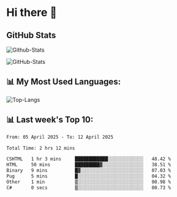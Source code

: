 # Hi there 👋

## GitHub Stats
![Github-Stats](https://github-readme-stats-sigma-five.vercel.app/api?username=ltorson&show_icons=true&theme=radical&count_private=true&show=reviews,discussions_started,discussions_answered,prs_merged,prs_merged_percentage)

![GitHub-Stats](https://github-readme-stats.vercel.app/api/wakatime?username=LeeTorson&theme=synthwave&size_weight=0.5&count_weight=0.5&title_color=36F9F6&langs_count=10&count_private=true)

## 📊 My Most Used Languages:
![Top-Langs](https://github-readme-stats-sigma-five.vercel.app/api/top-langs/?username=LTorson&layout=compact&langs_count=10)


## 📊 Last week's Top 10:
<!--START_SECTION:waka-->

```txt
From: 05 April 2025 - To: 12 April 2025

Total Time: 2 hrs 12 mins

CSHTML   1 hr 3 mins     ████████████░░░░░░░░░░░░░   48.42 %
HTML     50 mins         █████████▓░░░░░░░░░░░░░░░   38.51 %
Binary   9 mins          █▓░░░░░░░░░░░░░░░░░░░░░░░   07.03 %
Pug      5 mins          █░░░░░░░░░░░░░░░░░░░░░░░░   04.32 %
Other    1 min           ▒░░░░░░░░░░░░░░░░░░░░░░░░   00.98 %
C#       0 secs          ▒░░░░░░░░░░░░░░░░░░░░░░░░   00.73 %
```

<!--END_SECTION:waka-->
